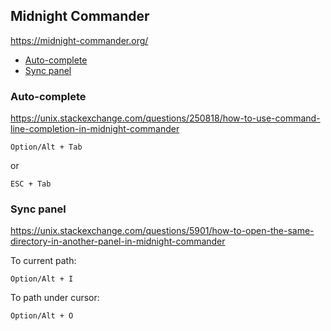## Midnight Commander

<https://midnight-commander.org/>

<!-- MarkdownTOC -->

- [Auto-complete](#auto-complete)
- [Sync panel](#sync-panel)

<!-- /MarkdownTOC -->

### Auto-complete

<https://unix.stackexchange.com/questions/250818/how-to-use-command-line-completion-in-midnight-commander>

```
Option/Alt + Tab
```

or

```
ESC + Tab
```

### Sync panel

<https://unix.stackexchange.com/questions/5901/how-to-open-the-same-directory-in-another-panel-in-midnight-commander>

To current path:

```
Option/Alt + I
```

To path under cursor:

```
Option/Alt + O
```
